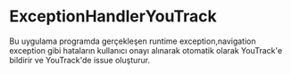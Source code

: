 # ExceptionHandlerYouTrack
Bu uygulama programda gerçekleşen runtime exception,navigation exception gibi hataların kullanıcı onayı alınarak otomatik olarak YouTrack'e bildirir ve YouTrack'de issue oluşturur.
